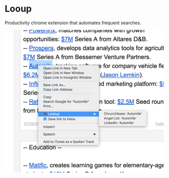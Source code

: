 Looup
=====
Productivity chrome extension that automates frequent searches.

![Alt text](/screenshots/menu.png "Lookup Menu")
